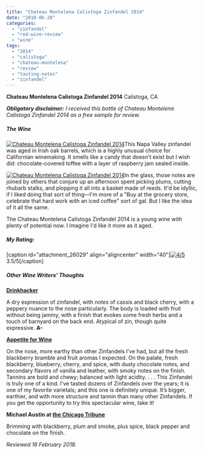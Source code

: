 ```yaml
---
title: "Chateau Montelena Calistoga Zinfandel 2014"
date: "2018-06-28"
categories: 
  - "zinfandel"
  - "red-wine-review"
  - "wine"
tags: 
  - "2014"
  - "calistoga"
  - "chateau-montelena"
  - "review"
  - "tasting-notes"
  - "zinfandel"
---
```


**Chateau Montelena Calistoga Zinfandel 2014** Calistoga, CA

_**Obligatory disclaimer:** I received this bottle of Chateau Montelena Calistoga Zinfandel 2014 as a free sample for review._

##### The Wine

[![Chateau Montelena Calistoga Zinfandel 2014](http://s3.amazonaws.com/thegourmez-wpmedia/2018/06/Chataeu-Montelena-Zin-1-391x500.jpg)](http://s3.amazonaws.com/thegourmez-wpmedia/2018/06/Chataeu-Montelena-Zin-1.jpg)This Napa Valley zinfandel was aged in Irish oak barrels, which is a highly unusual choice for Californian winemaking. It smells like a candy that doesn't exist but I wish did: chocolate-covered toffee with a layer of raspberry jam sealed inside.

[![Chateau Montelena Calistoga Zinfandel 2014](http://s3.amazonaws.com/thegourmez-wpmedia/2018/06/Chataeu-Montelena-Zin-2-357x500.jpg)](http://s3.amazonaws.com/thegourmez-wpmedia/2018/06/Chataeu-Montelena-Zin-2.jpg)In the glass, those notes are joined by others that conjure up an afternoon spent picking plums, cutting rhubarb stalks, and plopping it all into a basket made of reeds. It'd be idyllic, if I liked doing that sort of thing—I'm more of a "Buy at the grocery store, celebrate that hard work with an iced coffee" sort of gal. But I like the idea of it all the same.

The Chateau Montelena Calistoga Zinfandel 2014 is a young wine with plenty of potential now. I imagine I'd like it more as it aged.

##### My Rating:

\[caption id="attachment\_26029" align="aligncenter" width="40"\][![4/5](http://s3.amazonaws.com/thegourmez-wpmedia/2010/11/rating_avocado11.gif)](http://s3.amazonaws.com/thegourmez-wpmedia/2010/11/rating_avocado11.gif) 3.5/5\[/caption\]

##### Other Wine Writers' Thoughts

**[Drinkhacker](https://www.drinkhacker.com/2017/09/10/review-chateau-montelena-2014-zinfandel-and-2013-cabernet-sauvignon/)**

A dry expression of zinfandel, with notes of cassis and black cherry, with a peppery nuance to the nose particularly. The body is loaded with fruit without being jammy, with a finish that evokes some fresh herbs and a touch of barnyard on the back end. Atypical of zin, though quite expressive. **A-**

**[Appetite for Wine](https://appetiteforwine.blog/2018/06/06/review-chateau-montelena-calistoga-zinfandel-2015/)**

On the nose, more earthy than other Zinfandels I’ve had, but all the fresh blackberry bramble and fruit aromas I expected. On the palate, fresh blackberry, blueberry, cherry, and spice, with dusty chocolate notes, and secondary flavors of vanilla and leather, with smoky notes on the finish. Tannins are bold and chewy; balanced with light acidity. . . . This Zinfandel is truly one of a kind. I’ve tasted dozens of Zinfandels over the years; it is one of my favorite varietals; and this one is definitely unique. It’s bigger, earthier, and with more structure and tannin than many other Zinfandels. If you get the opportunity to try this spectacular wine, take it!

**Michael Austin at [the Chicago Tribune](http://www.chicagotribune.com/dining/drink/wine/sc-food-zinfandel-tasting-wine-0525-story.html)**

Brimming with blackberry, plum and smoke, plus spice, black pepper and chocolate on the finish.

_Reviewed 16 February 2018._

